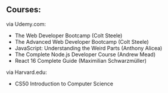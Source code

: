 


## Courses:

via Udemy.com:
- The Web Developer Bootcamp (Colt Steele)
- The Advanced Web Developer Bootcamp (Colt Steele)
- JavaScript: Understanding the Weird Parts (Anthony Alicea)
- The Complete Node.js Developer Course (Andrew Mead)
- React 16 Complete Guide (Maximilian Schwarzmüller)

via Harvard.edu:
- CS50 Introduction to Computer Science
